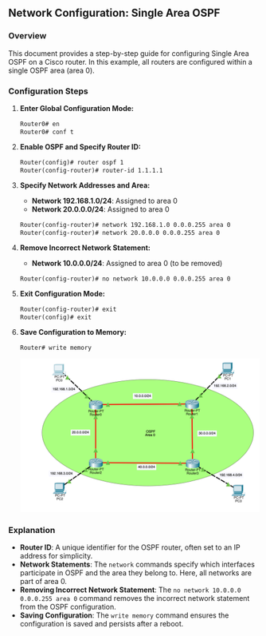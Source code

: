 ## Network Configuration: Single Area OSPF

### Overview

This document provides a step-by-step guide for configuring Single Area OSPF on a Cisco router. In this example, all routers are configured within a single OSPF area (area 0).

### Configuration Steps

1. **Enter Global Configuration Mode:**
    ```plaintext
    Router0# en
    Router0# conf t
    ```
2. **Enable OSPF and Specify Router ID:**
    ```plaintext
    Router(config)# router ospf 1
    Router(config-router)# router-id 1.1.1.1
    ```
3. **Specify Network Addresses and Area:**
    - **Network 192.168.1.0/24**: Assigned to area 0
    - **Network 20.0.0.0/24**: Assigned to area 0

    ```plaintext
    Router(config-router)# network 192.168.1.0 0.0.0.255 area 0
    Router(config-router)# network 20.0.0.0 0.0.0.255 area 0
    ```
4. **Remove Incorrect Network Statement:**
    - **Network 10.0.0.0/24**: Assigned to area 0 (to be removed)

    ```plaintext
    Router(config-router)# no network 10.0.0.0 0.0.0.255 area 0
    ```

5. **Exit Configuration Mode:**
    ```plaintext
    Router(config-router)# exit
    Router(config)# exit
    ```
6. **Save Configuration to Memory:**
    ```plaintext
    Router# write memory
    ```

    ![Single Area OSPF Network Diagram](/SingleAreaOSPF-Network/images/SingleAreaOSPF.png)

### Explanation
- **Router ID**: A unique identifier for the OSPF router, often set to an IP address for simplicity.
- **Network Statements**: The `network` commands specify which interfaces participate in OSPF and the area they belong to. Here, all networks are part of area 0.
- **Removing Incorrect Network Statement**: The `no network 10.0.0.0 0.0.0.255 area 0` command removes the incorrect network statement from the OSPF configuration.
- **Saving Configuration**: The `write memory` command ensures the configuration is saved and persists after a reboot.
